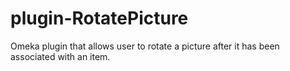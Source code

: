 plugin-RotatePicture
====================

Omeka plugin that allows user to rotate a picture after it has been associated with an item.
